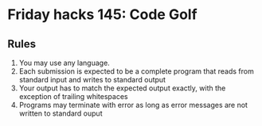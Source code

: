 # Friday hacks 145: Code Golf

## Rules
1. You may use any language.
2. Each submission is expected to be a complete program that reads from standard input and writes to standard output
3. Your output has to match the expected output exactly, with the exception of trailing whitespaces
4. Programs may terminate with error as long as error messages are not written to standard ouput
